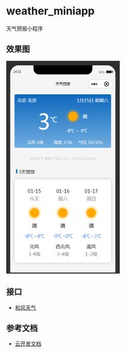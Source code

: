 # weather_miniapp
天气预报小程序

## 效果图
![image](https://github.com/lemonLiuChen/weather_miniapp/blob/main/%E6%95%88%E6%9E%9C%E5%9B%BE.png)

## 接口
- [和风天气](https://dev.qweather.com/docs/api/)

## 参考文档
- [云开发文档](https://developers.weixin.qq.com/miniprogram/dev/wxcloud/basis/getting-started.html)
